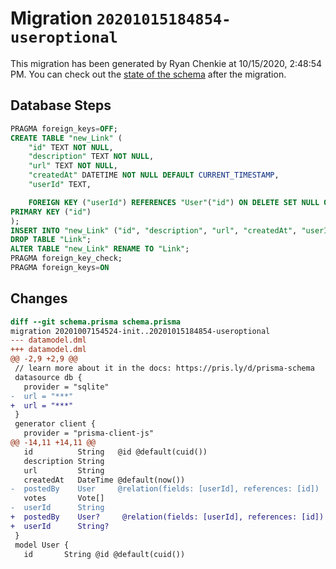 # Migration `20201015184854-useroptional`

This migration has been generated by Ryan Chenkie at 10/15/2020, 2:48:54 PM.
You can check out the [state of the schema](./schema.prisma) after the migration.

## Database Steps

```sql
PRAGMA foreign_keys=OFF;
CREATE TABLE "new_Link" (
    "id" TEXT NOT NULL,
    "description" TEXT NOT NULL,
    "url" TEXT NOT NULL,
    "createdAt" DATETIME NOT NULL DEFAULT CURRENT_TIMESTAMP,
    "userId" TEXT,

    FOREIGN KEY ("userId") REFERENCES "User"("id") ON DELETE SET NULL ON UPDATE CASCADE,
PRIMARY KEY ("id")
);
INSERT INTO "new_Link" ("id", "description", "url", "createdAt", "userId") SELECT "id", "description", "url", "createdAt", "userId" FROM "Link";
DROP TABLE "Link";
ALTER TABLE "new_Link" RENAME TO "Link";
PRAGMA foreign_key_check;
PRAGMA foreign_keys=ON
```

## Changes

```diff
diff --git schema.prisma schema.prisma
migration 20201007154524-init..20201015184854-useroptional
--- datamodel.dml
+++ datamodel.dml
@@ -2,9 +2,9 @@
 // learn more about it in the docs: https://pris.ly/d/prisma-schema
 datasource db {
   provider = "sqlite"
-  url = "***"
+  url = "***"
 }
 generator client {
   provider = "prisma-client-js"
@@ -14,11 +14,11 @@
   id          String   @id @default(cuid())
   description String
   url         String
   createdAt   DateTime @default(now())
-  postedBy    User     @relation(fields: [userId], references: [id])
   votes       Vote[]
-  userId      String
+  postedBy    User?     @relation(fields: [userId], references: [id])
+  userId      String?
 }
 model User {
   id       String @id @default(cuid())
```


